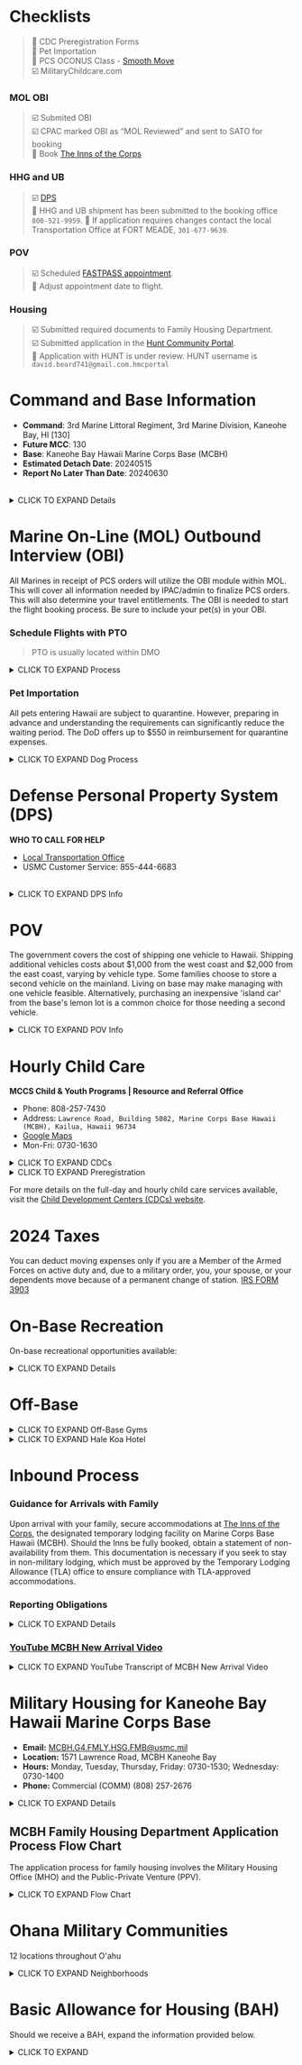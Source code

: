 # Checklists
> :white_square_button: CDC Preregistration Forms <br>
> :white_square_button: Pet Importation <br>
> :white_square_button: PCS OCONUS Class - [Smooth Move](https://quantico.usmc-mccs.org/marine-family-support/military-family-life/relocation-assistance) <br>
> :ballot_box_with_check: MilitaryChildcare.com <br>

### MOL OBI
> :ballot_box_with_check: Submited OBI <br>
> :ballot_box_with_check: CPAC marked OBI as “MOL Reviewed” and sent to SATO for booking <br>
> :white_square_button:  Book [The Inns of the Corps](https://goo.gl/maps/mUwxC7tu7cCzGZfy8) <br>

### HHG and UB
> :ballot_box_with_check: [DPS](https://www.militaryonesource.mil/moving-pcs/moving-personal-property/) <br>
> :white_square_button: HHG and UB shipment has been submitted to the booking office `800-521-9959`.
> :white_square_button: If application requires changes contact the local Transportation Office at FORT MEADE, `301-677-9639`.

### POV
> :ballot_box_with_check: Scheduled [FASTPASS appointment](https://www.pcsmypov.com/appointment/412526737906032024). <br>
> :white_square_button: Adjust appointment date to flight. <br> 

### Housing
> :ballot_box_with_check: Submitted required documents to Family Housing Department. <br>
> :ballot_box_with_check: Submitted application in the [Hunt Community Portal](https://huntcompanies.my.site.com/). <br>
> :white_square_button: Application with HUNT is under review. HUNT username is `david.beard741@gmail.com.hmcportal`  <br>

# Command and Base Information

- **Command**: 3rd Marine Littoral Regiment, 3rd Marine Division, Kaneohe Bay, HI [130]
- **Future MCC**:	130
- **Base**: Kaneohe Bay Hawaii Marine Corps Base (MCBH)
- **Estimated Detach Date**: 20240515
- **Report No Later Than Date**: 20240630

<br>

<details>
  <summary>CLICK TO EXPAND Details</summary>

<br>

**Marine Corps Community Services (MCCS) Hawaii** offers a comprehensive range of amenities and support services for military personnel and their families. These include golf courses, lodging options, recreational and fitness facilities, dining venues, prevention and counseling services, military family life support, educational resources, exchange services, information desks, ticket and tour arrangements, and local area information. Explore more at [MCCS Hawaii](https://hawaii.usmc-mccs.org/).

**Naval Clinic Hospital Kaneohe Bay** provides medical support and services, with contact details for various needs:
- **Quarterdeck**: 1-808-257-3365 ext. 123
- **Appointments**: 1-808-473-0247
- **After Hours Help**: 1-808-473-0247 ext. 3

**Commissary Information**: Available for your grocery needs seven days a week from 09:00 to 18:00. Located at Building 6088, Mokapu Rd, MCBH, HI 96863. Visit the [Commissary website](http://www.commissaries.com/stores/html/store.cfm?dodaac=HQCWHV) for more details.

**Exchange Services**: While the Marine Corps Exchange (MCX) aboard Kaneohe is relatively small, the nearby Navy Exchange (NEX) offers extensive shopping options, being only five years old. For more information, visit the [Exchange website](http://mccshawaii.com/retail/).

**Religious Services**: The Base Chapel provides various religious services and spiritual support. Further details can be found on the [Chaplain's website](https://www.mcbhawaii.marines.mil/Offices-Staff/Chaplain).

**MCCS Welcome Guide**: A comprehensive guide to the Marine & Family Program, offering valuable information for newcomers. Access the guide [here](MCCS.pdf).

<br>

</details>

# Marine On-Line (MOL) Outbound Interview (OBI)

All Marines in receipt of PCS orders will utilize the OBI module within MOL. This will cover all information needed by IPAC/admin to finalize PCS orders. This will also determine your travel entitlements. The OBI is needed to start the flight booking process. Be sure to include your pet(s) in your OBI.

### Schedule Flights with PTO

> PTO is usually located within DMO

<details>
  <summary>CLICK TO EXPAND Process</summary>

<br>

The following steps explain the flight booking process.

Upon receiving PCS orders, you can initiate the flight process:
1. Complete your Outbound Interview (OBI) through your MOL Account
2. Research commercial flight options including options for pets if needed and ensure that the port call paragraph is in your PCS orders.
3. Contact your local IPAC/S-1 to submit your port call to SATO travel office to reserve your flights. If traveling with pets, ask about availability of alternative commercial flights to accommodate pet shipping.
4. There is a difference between having reservations for your commercial flight and being ticketed for your commercial flight. Your reservation (commercial itinerary) will be forwarded to you for your flight. If everything is correct such as location, spelling of names, and birthdates, the traveler will call the Travel Management Company (SATO) to purchase tickets. Once your flight is paid for, a commercial ticket will be issued. This travel is normally paid for (with your GTCC) and ticketed within 72 hours (3 business days) prior to departure OR on a case-by-case basis at the Marine's request upon detaching from your unit if earlier ticketing is needed.


Things to consider:
- Are you taking leave? Schedule your LICWO (Leave in Conjunction with Orders) travel.
- Are you storing a vehicle? You have the option to leave from the VPC (Vehicle Processing Center).

<br>

</details>

### Pet Importation

All pets entering Hawaii are subject to quarantine. However, preparing in advance and understanding the requirements can significantly reduce the waiting period. The DoD offers up to $550 in reimbursement for quarantine expenses.

<details>
  <summary>CLICK TO EXPAND Dog Process</summary>

<br>

To ensure a smooth process for bringing your pets into Hawaii, follow these guidelines:

1. **Shortened Quarantine Requirements**: For a quarantine period of five days or less, visit [here for the necessary requirements](http://hdoa.hawaii.gov/ai/aqs/faq-for-five-day-or-less-program/). Failure to meet these criteria may result in your pet being quarantined for up to 120 days.

2. **Important Documentation and Restrictions**: Consult the [Brochure and Prohibited Animals](http://hdoa.hawaii.gov/ai/files/2013/01/aqsbrochure.pdf) document, starting on page 15, to review the "Dog And Cat Import Form", AQS-278.

3. **Veterinary Appointment**: Schedule a consultation with your local Veterinarian, ideally at a military Veterinarian Treatment facility (VTF) if available, as they are typically more familiar with the specific requirements for pet importation into Hawaii.

4. **Official Import Guide**: Familiarize yourself with the official guide for importing cats and dogs into Hawaii by visiting [this link](http://hdoa.hawaii.gov/ai/aqs/aqs-info/). The website provides a detailed checklist of all necessary requirements for importing your pet. It is advisable to have this checklist on hand during your veterinary appointment.

Please be aware that owning pets is considered a privilege, not a right. You are responsible for all risks and costs associated with your pet's transportation. However, mandatory pet quarantine fees incurred as part of the mandatory quarantine process for a household pet are reimbursable, with a limit of $550 per Permanent Change of Station (PCS) move for pets quarantined on or after December 28, 2001. It's important to note that there is no reimbursement or allowance for the transportation costs of a pet. According to the Joint Travel Regulations (JTR), paragraph 050106, only quarantine expenses for dogs and cats are eligible for reimbursement.

<br>

</details>

# Defense Personal Property System (DPS)

**WHO TO CALL FOR HELP**
- [Local Transportation Office](https://installations.militaryonesource.mil)
- USMC Customer Service: 855-444-6683

<br>

<details>
  <summary>CLICK TO EXPAND DPS Info</summary>

<br>

### Household Goods (HHG):

- In Counseling, Submitted
- Desired Pickup Date: 01 May 2024
- Estimated Shipment Weight: 9900 lbs

### Unaccompanied Baggage (UB):

- In Counseling, Submitted
- Desired Pickup Date: 01 May 2024

Unaccompanied Baggage (UB) refers to a specific portion of a member's allowable household goods (HHG) weight that is not included as free baggage on a ticket used for personal travel. This baggage typically consists of items transported separately from the main bulk of HHG and is often sent via an expedited method due to its necessity immediately or shortly after arrival at the destination. These items facilitate interim housekeeping while awaiting the delivery of the bulk of HHG.

- Note 1: For permanent duty and Consecutive Overseas Tour/In Place Consecutive Overseas Tour travel, UB includes personal clothing and equipment, essential cooking utensils, and light housekeeping items, such as cribs, playpens, and baby carriages, essential for dependent care. Major appliances or furniture, such as refrigerators and washing machines, as well as alcoholic beverages and personally owned firearms, do not qualify for UB since they are not essential for interim housekeeping needs.

- Note 2: During an extended Temporary Duty (TDY) assignment, UB is restricted to the necessary personal clothing, personal effects for the individual, and equipment directly related to the assignment.

<br>

</details>

# POV

The government covers the cost of shipping one vehicle to Hawaii. Shipping additional vehicles costs about $1,000 from the west coast and $2,000 from the east coast, varying by vehicle type. Some families choose to store a second vehicle on the mainland. Living on base may make managing with one vehicle feasible. Alternatively, purchasing an inexpensive 'island car' from the base's lemon lot is a common choice for those needing a second vehicle.  

<details>
  <summary>CLICK TO EXPAND POV Info</summary>

<br>

### Baltimore Vehicle Processing Center (VPC) Appointment:

- [FASTPASS appointment](https://www.pcsmypov.com/appointment/412526737906032024):
  - Appointment Time/Date: 0800 on 03 May 2024
  - Confirmation Number: 412526737906032024
- Address: `2940 Waterview Ave, Baltimore, MD, United States, 21230`
- Phone: 667-401-0770
- Notes: The main entrance is located on the "Erick Street & Waterview Ave" side please locate sign that indicates "Entrance".

### Turning in your POV:

1. POV Shipment Counseling Worksheet:
   - Issued by branches transportation office and is specific to the State of Hawaii.
   - Signed and dated by a counselor from your transportation office.
2. Orders
3. Registration
4. Vehicle Title
5. Lienholder Authorization Letter
6. Customs Clearance Letter provided by your branches transportation office.
7. Vehicle Recalls:
    - A screenshot from [NHTSA](https://www.nhtsa.gov/recalls) showing no open recalls is acceptable.
    - VIN: `5YJXCBE22LF300186`
8. Vehicle Condition
    - 75% charge or higher at the time of drop-off.
    - Charging cables and adapters.
    - Emergency brake and standard brakes must be operational.
    - No fluids can be leaking.
    - The interior and exterior of the vehicle must be clean.
    - If the vehicle has wheel locks, the wheel lock key must be provided or the wheel locks must be removed prior to vehicle turn-in.
    - No household goods can be shipped in your vehicle.
    - Aftermarket items must be hard-mounted to the vehicle or they will need to be removed from the vehicle prior to shipping.
    - All compartments must be accessible. Locking gas caps and tool chests must be unlocked prior to shipment or a key to unlock them must be provided.
    - Vehicles that exceed 20 measurement tons (MT) are considered oversized or “out of gauge” and you may be charged by the government for exceeding your entitlement allowance.

### At Honolulu VPC:

- POV Processing Hours: 0700–1500
- Address: `Honolulu Harbor Pier 1, Fort Armstrong, Forrest Avenue, Honolulu, HI 96813`
- Phone: 808-670-3095
- Contact the VPC to confirm the POV is on-hand and available for pickup
- Proper identification: Military ID and/or driver’s license
- DD Form 788 (Private Vehicle Shipping Document)
- Complete set of keys

<br>

</details>

# Hourly Child Care

**MCCS Child & Youth Programs | Resource and Referral Office**
- Phone: 808-257-7430 
- Address: `Lawrence Road, Building 5082, Marine Corps Base Hawaii (MCBH), Kailua, Hawaii 96734`
- [Google Maps](https://maps.app.goo.gl/V2i93RzgbRrH6FhR7)
- Mon-Fri: 0730-1630

<details>
  <summary>CLICK TO EXPAND CDCs</summary>

<br>

**Child Development Centers (CDCs)**

- [Laulima CDC](https://hawaii.usmc-mccs.org/marine-family-support/child-and-youth/child-development-centers):
    - Mon-Fri: 0615-1715
    - Sat-Sun: Closed
    - Address: `McClennan Drive, Building 6782, Marine Corps Base Hawaii (MCBH), Kailua, HI 96734`
    - [Google Maps](https://maps.app.goo.gl/o4oWsUFjafFwQp1T8)
    - Phone: 1-808-496-2038

- [Kupulau CDC](https://hawaii.usmc-mccs.org/marine-family-support/child-and-youth/child-development-centers)
    - Mon-Fri: 0615-1715
    - Sat-Sun: Closed
    - Address: `Cushman Avenue, Building 6111, Marine Corps Base Hawaii (MCBH), Kailua, HI 96734`
    - [Google Maps](https://maps.app.goo.gl/V5XrxG1FGUKmMTag8)
    - Phone: 1-808-496-1388

<br>

</details>


<details>
  <summary>CLICK TO EXPAND Preregistration</summary>

<br>

The Laulima and Kupulau Child Development Centers (CDCs) on MCBH provide comprehensive child care services for children aged six weeks to five years. These services include both full-day and hourly care options. Hourly care is offered on a walk-in basis, depending on availability. While you don't need to make a request on MilitaryChildcare.com for hourly care, preregistration is mandatory for all children.

To register your child at the CDC, follow these steps:

1. **Begin on [MilitaryChildcare.com](https://MilitaryChildcare.com)**:
   - Create an account.
   - Set up a household profile.

2. **Complete and Submit CDC Forms**:
   - [CYP Registration Form](https://hawaii.usmc-mccs.org/modules/media/?do=download&id=2e8e166e-ac13-4cdc-8af2-3e2ac0a4c257&v=1): This form is necessary for all new registrations.
   - [CYP Health Assessment Form](https://hawaii.usmc-mccs.org/modules/media/?do=download&id=6b339ac3-91ae-43c1-ba3b-95cd2880fe5f&v=1): A comprehensive health assessment to ensure your child's well-being.
   - [CYP Non-Medicated Topical Products Form](https://hawaii.usmc-mccs.org/modules/media/?do=download&id=3a6d9279-f207-4d0e-9400-1245c683da9e&v=1): For authorization to use non-medicated topical products on your child.
   - [Application for Department of Defense Childcare Fees](https://hawaii.usmc-mccs.org/modules/media/?do=download&id=20990cf2-e066-429b-b1f1-8de9b1782731&v=1): To apply for DoD childcare fee assistance.

<br>

</details>

For more details on the full-day and hourly child care services available, visit the [Child Development Centers (CDCs) website](https://hawaii.usmc-mccs.org/marine-family-support/child-and-youth/child-development-centers?utm_source=B&utm_medium=B&utm_campaign=30).

# 2024 Taxes

You can deduct moving expenses only if you are a Member of the Armed Forces on active duty and, due to a military order, you, your spouse, or your dependents move because of a permanent change of station. [IRS FORM 3903](https://www.irs.gov/pub/irs-pdf/f3903.pdf)

# On-Base Recreation

On-base recreational opportunities available:

<details>
  <summary>CLICK TO EXPAND Details</summary>

<br>

### Rentals
Offering a wide range of equipment for your leisure activities, our [Rentals page](https://hawaii.usmc-mccs.org/recreation-fitness/rentals) includes options for powerboats, sailboats, various water activities, outdoor recreation, party essentials, and miscellaneous items to enhance your day out.

### Main Pool
The Main Base Pool is a spacious 50m facility, varying in depth from 3ft to 12ft. It accommodates 11 lanes suitable for lap swimming, recreational swimming, swim lessons, and Sharks Club Team Practice. For more details:
- **Location**: 1196 5th St, Kailua, HI 96734. View on [Google Maps](https://maps.app.goo.gl/n377UTu2cPDpQfy39).
- **Hours**:
  - **Monday**: Closed
  - **Tuesday to Friday**:
    - Lap Swim: 11:00 - 17:00
    - Rec Swim: 14:00 - 17:00
  - **Saturday and Sunday**:
    - Lap Swim: 12:00 - 17:00
    - Rec Swim: 12:00 - 17:00

### Gymnastics and Dance
Join the Dance Movement Academy for classes that cater to a range of gymnastics and dance styles. For more information and to register, visit the [Gymnastics and Dance page](https://hawaii.usmc-mccs.org/modules/media/download?id=660a595f-89b5-4b35-836a-ce45c2a79c1b&v=1).

### Beaches
Enjoy the scenic beauty and tranquility of various beaches including North Beach, Pyramid Rock Beach, Hale Koa Beach, Pali Kilo Beach, and Ft Hase Beach. Each offers unique experiences for relaxation and activities. Discover more on our [Beaches page](https://hawaii.usmc-mccs.org/recreation-fitness/beaches).

### Main Gym
For fitness enthusiasts, the Main Gym is open daily from 04:00 to 22:00, equipped with state-of-the-art fitness equipment to support your health and wellness goals.
- **Location**: G Street, Building 3037, Marine Corps Base Hawaii (MCBH), Kaneohe Bay, Hawaii 96863. View on [Google Maps](https://maps.app.goo.gl/GBU1Cf2Dy7JezQBGA).

<br>

</details>
 
# Off-Base 

<details>
  <summary>CLICK TO EXPAND Off-Base Gyms</summary>

<br>

- [Island Club & Spa](https://islandclubandspa.com/): Luxury Gym
    - Address: `1177 Queen St, Honolulu, HI 96814`
    - 7 days a week: 0500-2100
    - 27 min (16 mi) drive from MCBH
    - Services: Yoga, Pilates (reformer equipment), Cycling, 
    - [Spa](https://thrivemedspa.com): Anti-Aging Medicine, Injectable Certified Aesthetic Nurse, Nurse Practitioner, Aestheticians, Massage Therapist, Lipo, 
    - Childcare: :x:
- [UFC GYM | KAILUA, Kailua](https://www.ufcgym.com/locations/kailua)
    - Address: `573 Kailua Rd, Kailua, HI 96734`
    - 12 min (4.7 mi) from MCBH
    - 24 hrs / 7 days a week
    - Services: weight and cardio rooms,
    - Kids Club childcare: :hourglass_flowing_sand:?
- [UFC GYM | HONOLULU, Honolulu](https://www.ufcgym.com/locations/honolulu)
    - Address: `95805 Pohukaina St, Honolulu, HI 96813`
    - 25 min (15 mi) from MCBH
    - 24 hrs / 7 days a week
    - Services: Yoga Flow, weight and cardio rooms, Sauna
    - Kids Club childcare: :hourglass_flowing_sand:?
- [UFC GYM | MILILANI, Mililani](https://www.ufcgym.com/locations/mililani)
    - Address: `95-1249 Meheula Pkwy, Mililani, HI 96789`
    - 33 min (28 mi) from MCBH
    - 24 hrs / 7 days a week
    - Services: Yoga Flow, weight and cardio rooms, Sauna
    - Kids Club childcare: :hourglass_flowing_sand:?
- [UFC GYM | WAIKELE, Waipahu](https://www.ufcgym.com/locations/waikele)
    - Address: `94 Lumiaina St, Waipahu, HI 96797`
    - 28 min (24 mi) from MCBH
    - 24 hrs / 7 days a week
    - Classes: Yoga Flow, weight and cardio rooms,
    - Kids Club childcare: :hourglass_flowing_sand:?

<br>

</details>

<details>
  <summary>CLICK TO EXPAND Hale Koa Hotel</summary>

<br>

### Hale Koa Hotel

> Address: `2055 Kalia Road, Honolulu, Hawaii 96815` <br>
> [Google Maps](https://maps.app.goo.gl/oDuCpPCkx3TSkRrx8) <br>
> Phone #1: 1-800-367-6027 <br>
> Phone #2: 1-808-955-0555 <br>

<br> 

:bread: **Breakfast Buffet at Hale Koa**
- When: Every morning from 0630 to 1100
- Where: Koko at Kalia
- Prices:
    - Adult: $26.95
    - E1-E6: $23.95
    - Seniors (65+): $23.95
    - Children (5-11): $10.95
    - Children 4 and under eat free with paying adult

<br>

:meat_on_bone: **Prime Rib & Seafood Buffet at Hale Koa**
- When: Friday Evenings from 1700-2030
- Where: Banyan Tree Showroom
- $8.00 validated parking
- [Purchase Tickets](https://secure.ticketsage.net/websales.aspx?u=halekoa):
    - Adult: $75.00
    - E1-E6: $65.00
    - Youth (12-17): $30.00
    - Children (5-11): $20.00
    - Children 4 and under eat free with paying adult

<br>

</details>

# Inbound Process

### Guidance for Arrivals with Family

Upon arrival with your family, secure accommodations at [The Inns of the Corps](https://goo.gl/maps/mUwxC7tu7cCzGZfy8), the designated temporary lodging facility on Marine Corps Base Hawaii (MCBH). Should the Inns be fully booked, obtain a statement of non-availability from them. This documentation is necessary if you seek to stay in non-military lodging, which must be approved by the Temporary Lodging Allowance (TLA) office to ensure compliance with TLA-approved accommodations.

### Reporting Obligations

<details>
  <summary>CLICK TO EXPAND Details</summary>
    
<br>

Within three days of your arrival, it is mandatory to report to the Family Housing Office and the Installation Personnel Administration Center (IPAC). When reporting, ensure you have the following documents:

- Endorsed copies of your original orders.
- Detaching and reporting endorsements.
- Travel vouchers and related documents.

In line with Marine Corps Order (MCO) 11000.22, all military personnel assigned to MCBH are required to consult the Family Housing Office prior to engaging in any off-base housing lease agreements or purchasing property. This step ensures compliance with base housing policies and supports the efficient transition into your new assignment.

<br>

</details>


### [**YouTube MCBH New Arrival Video**](https://youtu.be/zBliWTzeX6M?si=G3_kXlu1kp16NjO-)

<details>
  <summary>CLICK TO EXPAND YouTube Transcript of MCBH New Arrival Video</summary>
    
<br>

Hello, my name is Allie Pilkington, and I serve as the Program Manager for Information Referral at Marine Corps Base Hawaii. I would like to provide you with a concise overview of the Marine and Family Programs division.

Marine and Family Programs is a division of the Marine Corps Community Services (MCCS), dedicated to supporting Marines, Sailors, and their families through a wide range of services.

The division comprises several departments: Family Readiness, Family Care, Personal and Professional Readiness, and Behavioral Health.

Firstly, Marine Corps Family Team Building and Family Readiness offer L.I.N.K.S. classes, life skills and readiness training, deployment support, and family readiness programs.

The Family Care Resource and Referral serves as a point of contact for Child and Youth Programs, the Child Development Center, Child Care, the Exceptional Family Member Program, and the School Liaison Program. Contact information for these services is readily available.

Behavioral Health provides a variety of programs, including Family Advocacy, Community Counseling, New Parent Support, Sexual Assault Prevention, and Substance Abuse. Contact details and additional information can be found on their website.

Our department, Information Referral and Relocation Services, offers services such as the lending locker, new arrivals orientation (soon to be available on the MCCS website), PCS and Moving Workshops, Sponsorship Training Classes, and Sponsorship Coordinator Training. Lending locker appointments, which are available free of charge for kitchen essentials during PCS, can be made by contacting us directly.

Miss Mary Healy oversees the library, which offers a wealth of resources including books, DVDs, CDs, GoPros, telescopes, and access to computers, printers, fax machines, and copiers.

Mr. Craig Lockwood is responsible for the Education Center, and Deborah Blunt manages the Personal Financial Management program. Marines arriving at their first duty station are required to complete the Personal Readiness Seminar within 90 days through Joint Knowledge Online.

Mr. Jeff Esposito is the contact for the Transition Readiness Program, providing essential information for those transitioning out of service.

An aerial view highlights the proximity of the Education Center, Transition Assistance, and the Library, facilitating easy access to these services.

Miss Marie Calvo runs the Family Member Employment Assistance program, offering employment support for family members of Marines, Sailors, Reservists, and Retirees.

Our Information Referral and Relocation Services are located in Building 579 on Reed Road, near the Officers Club, alongside other important services such as Marine Corps Family Team Building, FEMAP, FOCUS, and Head Start.

For further inquiries, please contact us at 808-257-7786, visit our Facebook page, or explore our website.

<br>

</details>

# Military Housing for Kaneohe Bay Hawaii Marine Corps Base

- **Email:** MCBH.G4.FMLY.HSG.FMB@usmc.mil
- **Location:** 1571 Lawrence Road, MCBH Kaneohe Bay
- **Hours:** Monday, Tuesday, Thursday, Friday: 0730-1530; Wednesday: 0730-1400
- **Phone:** Commercial (COMM) (808) 257-2676


<details>
  <summary>CLICK TO EXPAND Details</summary>

<br>

Active Duty personnel with command-sponsored dependents attached to Marine Corps Base Hawaii (MCBH) can apply online in advance, provided they submit the proper documentation. The required documents include:

- [DD Form 1746 (Application for Assignment to Housing)](DDForm1746.pdf)
- [A copy of Permanent Change of Station (PCS) orders (web orders)](#)
- [Registered Sex Offender Disclosure Statement](FamilyHousingRegisteredSexOffender_digisg.pdf)
- [MCBH Family Housing Applicant's Statement of Understanding (SOU)](FamilyHousingSOU_digsig.pdf)
- [Privacy Act Release Letter](PrivacyActReleaseLetter_digsig.pdf)

Applicants must complete all required paperwork and submit the application and documents to the email address or fax number provided. Upon receipt, a Housing Counselor will be assigned to you and will respond via email within 24-48 business hours to confirm the acceptance and processing of your application.

Ensure that your full Social Security Number (SSN) appears on the application, not your Electronic Data Interchange Personal Identifier (EDIPI). Sign in blocks 22 and 25. The active duty service member must sign all documents; if a spouse is signing on the service member's behalf, a Power of Attorney is required. It is not necessary to complete blocks 16-19. It is crucial to include personal email addresses and contact numbers for both the service member and spouse in the remarks area. Unfortunately, Ohana/Hunt does not support iCloud accounts; therefore, you will need to provide an alternative email address to receive email communication from them. You may also select a Neighborhood of Choice (NOC) or inform Ohana/Hunt of your preferred NOC when they contact you.
 
Apply to [Ohana Hunt Military Communities](http://www.ohanamarinecorpscommunities.com/application) housing as soon as we receive orders because the waiting list can span several months. Many homes offer ocean views or are situated mere blocks from the beach, fostering an excellent community of spouses. The utilities included are water, sewer, trash removal, and average electricity usage. However, residents are responsible for cable, phone, internet, and any charges exceeding the average, as per the Resident Energy Conservation Program (RECP). The current wait times for ranks O4-O5 and W5, which commence upon arrival on the island, are as follows:

- Mololani: 6-12 months
- Kapoho and Kaluapuni: 12+ months
- Manana (4-bedroom only): 3-6 months
- Nani Ulupau (4-bedroom only): 9-12 months
- Camp Smith: 6-12 months.

<br>

</details>


## MCBH Family Housing Department Application Process Flow Chart

The application process for family housing involves the Military Housing Office (MHO) and the Public-Private Venture (PPV).

<details>
  <summary>CLICK TO EXPAND Flow Chart</summary>
    
```markdown

Interested in PPV Housing? ✔️ YES
☑️ Receive web/PCS orders to Hawaii
    ☑️ Submit required documents to FHO
        ☑️ FHO reviews documents
            -> Confirmation of receipt/welcome email sent to SM
                -> SM reports to unit IPAC/Admin (Navy) & TLA Office for briefing
                    -> SM reports to FHO for Check-In Brief
                        -> Application referred to PPV Partner for waitlist
                            -> PPV Partner contacts SM with an offer?
                                ✔️ YES
                                    -> SM accepts offer?
                                        ✔️ YES -> Proceed to FHO for CNA issuance
                                        ❌ NO  -> 2nd and final offer made. SM accepts offer?
                                                   ✔️ YES -> Proceed to FHO for CNA issuance
                                                   ❌ NO -> Removed from waitlist
                                ❌ NO
                                    -> SM seeks Off-Base Housing or remains on waitlist with lease copy

```

</details>

# Ohana Military Communities

12 locations throughout O'ahu  

<details>
  <summary>CLICK TO EXPAND Neighborhoods</summary>

<br>

Ohana Military Communities: [Search by Rank/Grade](https://www.ohanamarinecorpscommunities.com/find-a-home?rank=13&dependents=3&form_action=active-duty)

- **Nani Ulupau**:
    - Ranks: E1-9, W1-W5, O1-O5
    - Located on MCBH
    - Address: `1571 Lawrence Rd, Kailua, HI 96734`
    - Floor Plans:
        - #226 (4 Bedroom, 2.5 Bathrooms, 2110 ft2)
        - #227 (4 Bedroom, 2.5 Bathrooms, 2062 ft2)
    - Two-Car Garage
    - Newest community at MCBH
    - Numerous playgrounds, half basketball courts, pavilions, splash park, two dog parks, and two community centers.
    - Central AC
    - [More Details](https://www.ohanamarinecorpscommunities.com/neighborhood/nani-ulupau)

- **Camp Smith**:
    - Ranks: O4, O5, and E9 only
    - Drive to MCBH: 17.5 miles, 25 min
    - Address: `4 Elrod Rd, Aiea, HI 96701`
    - Floor Plans:
        - #315 (4 Bedroom, 2.5 Bathrooms, 2301 ft2)
    - Ocean and City Views
    - Contemporary Design
    - Central AC
    - [More Details](https://www.ohanamarinecorpscommunities.com/neighborhood/camp-smith)

- **Hawaii Loa**:
    - Ranks: E1-E9, O1-O6 families
    - Located on MCBH
    - Address: `1571 Lawrence Rd, Kailua, HI 96734`
    - Floor Plans:
        - #A + #B (3 Bedroom, 2.5 Bathrooms, 1200 ft2)
        - #C (4 Bedroom, 3.0 Bathrooms, 1348 ft2)
        - #D (4 Bedroom, 2.5 Bathrooms, 1349 ft2)
        - #E (4 Bedroom, 2.0 Bathrooms, 1349 ft2)
    - One-Car Garage
    - Patio
    - Central AC
    - [More Details](https://www.ohanamarinecorpscommunities.com/neighborhood/hawaii-loa)

- **Kaluapuni**:
    - Ranks: O4-O5
    - Located on MCBH 
    - Address: `1571 Lawrence Rd, Kailua, HI 96734`
    - Floor Plans:
        - #4 (3 Bedroom, 2.0 Bathrooms, 2041 ft2)
        - #5 (3 Bedroom, 2.5 Bathrooms, 2121 ft2)
        - #6 (3 Bedroom, 2.5 Bathrooms, 2125 ft2)
        - #7 (4 Bedroom, 2.5 Bathrooms, 2356 ft2)
        - #8 + #9 (4 Bedroom, 2 Bathrooms, 2286 ft2)
    - Drive to MCBH: 17.5 miles, 25 min
    - Two-Car Garage
    - 3 to 4 bedrooms
    - Central AC
    - [More Details](https://www.ohanamarinecorpscommunities.com/neighborhood/kaluapuni)

- **Kapoho**:
    - Ranks: O4-O5
    - Big Island?
    - Address: `Laimana Ave, Pāhoa, HI 96778`
    - Floor Plans:
        - #314 (3 Bedroom, 2.0 Bathrooms, 2007 ft2)
        - #313 (5 Bedroom, 2.5 Bathrooms, 2300 ft2)
    - Two-Car Garage
    - 3-bedrooms
    - Central AC
    - [More Details](https://www.ohanamarinecorpscommunities.com/neighborhood/kapoho)

- **Manana**:
    - Ranks: Staff NCO, Company Grade, and Field Grade Officer
    - Drive to MCBH: 21.5 miles, 29 min
    - Address: `840 Acacia Rd, Pearl City, HI 96782`
    - Floor Plans:
        - #311 (4 Bedroom, 2.5 Bathrooms, 2085 ft2)
        - #312 (4 Bedroom, 2.5 Bathrooms, 2144 ft2)
    - Two-Car Garage
    - outdoor swimming pool, community center, tennis courts, several tot-lot parks, and a fitness center.
    - Central AC
    - [More Details](https://www.ohanamarinecorpscommunities.com/neighborhood/manana)

- **Mololani**:
    - Ranks: E1-9, W1-W5, O1-O5
    - Located on MCBH
    - Address: `1571 Lawrence Rd, Kailua, HI 96734`
    - Floor Plans:
        - #220 (3 Bedroom, 2.5 Bathrooms, 1790 ft2)
        - #221 (3 Bedroom, 2.5 Bathrooms, 1763 ft2)
        - #222 (4 Bedroom, 2.5 Bathrooms, 1961 ft2)
        - #224 (3 Bedroom, 2.0 Bathrooms, 1961 ft2)
        - #310 (3 Bedroom, 2.5 Bathrooms, 1984 ft2)
        - #311 (4 Bedroom, 2.5 Bathrooms, 2085 ft2)
        - #312 (4 Bedroom, 2.5 Bathrooms, 2144 ft2)
        - #314 (3 Bedroom, 2.0 Bathrooms, 2007 ft2)
        - #315 (4 Bedroom, 2.5 Bathrooms, 2301 ft2) 
    - Two-Car Garage
    - outdoor swimming pool, community center, tennis courts, several tot-lot parks, and a fitness center.
    - Central AC
    - [More Details](https://www.ohanamarinecorpscommunities.com/neighborhood/mololani)

<br>

</details>

# Basic Allowance for Housing (BAH) 

Should we receive a BAH, expand the information provided below.  

<details>
  <summary>CLICK TO EXPAND</summary>

<br>

- **Military Housing Allowance Area:** Honolulu County, HI (HI408)
- **ZIP Code:** 96863
- **CY24 O-4 with Dependents Allowance:** $4,380

If you are planning to live off base, visit [www.Homes.mil](www.Homes.mil).

## VA Loan Benefits

- No down payment requirement
- Absence of Private Mortgage Insurance (PMI)
- Competitive interest rates

## Monthly Budget Breakdown
- **Total Monthly Budget:** $4,380
- **Utilities:** $711.87
- **Remaining for Mortgage, Taxes, and Insurance:** $4,380 - $711.87 = $3,668.13

## Calculating Property Taxes and Insurance
- **Annual Property Taxes and Insurance Rate:** 1.55%
- Estimating on a monthly basis, divide the annual rate by 12.

## Mortgage Details
- **Interest Rate:** 3.5% annually
- **Loan Term:** 30 years (360 months)
- **Down Payment:** $0

```python

# Initialize constants
TOTAL_MONTHLY_BUDGET = 3668.13
ANNUAL_TAX_INSURANCE_RATE_DECIMAL = 1.55 / 100  # Convert percentage to decimal
ANNUAL_INTEREST_RATE_DECIMAL = 3.5 / 100  # Convert percentage to decimal
LOAN_TERM_YEARS = 30
LOAN_TERM_MONTHS = LOAN_TERM_YEARS * 12

# Calculate the monthly cost of property tax and insurance
# Note: This calculation assumes the loan amount equals the home value
HOME_VALUE_PLACEHOLDER = 100  # Placeholder for calculating rate impact
annual_tax_and_insurance = HOME_VALUE_PLACEHOLDER * ANNUAL_TAX_INSURANCE_RATE_DECIMAL
monthly_tax_and_insurance = annual_tax_and_insurance / 12

# Calculate the monthly mortgage payment, excluding taxes and insurance
monthly_mortgage_payment_excl = TOTAL_MONTHLY_BUDGET - monthly_tax_and_insurance

# Determine the monthly interest rate
monthly_interest_rate = ANNUAL_INTEREST_RATE_DECIMAL / 12

# Calculate the loan amount using the mortgage payment formula:
# P = (r * PV) / (1 - (1 + r)^-n), where P is the monthly payment, r is the monthly interest rate,
# PV is the present value (loan amount), and n is the loan term in months.
# The formula is rearranged to solve for PV (loan amount).
loan_amount = monthly_mortgage_payment_excl * (1 - (1 + monthly_interest_rate) ** -LOAN_TERM_MONTHS) / monthly_interest_rate

# Output the calculated loan amount
print(f"Calculated Loan Amount: {loan_amount}")
# Calculated Loan Amount: 816845.3904291481

```

<br>

Based on the provided information and calculations, the home loan amount, considering the total budget of $3,668.13 for mortgage, taxes, and insurance, is approximately **$816,845.39**

<br>

</details>
